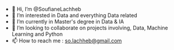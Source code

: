 - 👋 Hi, I’m @SoufianeLachheb
- 👀 I’m interested in Data and everything Data related
- 🌱 I’m currently in Master's degree in Data & IA
- 💞️ I’m looking to collaborate on projects involving, Data, Machine Learning and Python
- 📫 How to reach me : so.lachheb@gmail.com

<!---
SoufianeLachheb/SoufianeLachheb is a ✨ special ✨ repository because its `README.md` (this file) appears on your GitHub profile.
You can click the Preview link to take a look at your changes.
--->
